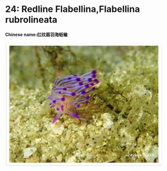 # 24: Redline Flabellina,Flabellina rubrolineata

#### Chinese name:红纹扇羽海蛞蝓

![](../../.gitbook/assets/redline-flabellina.jpg)

